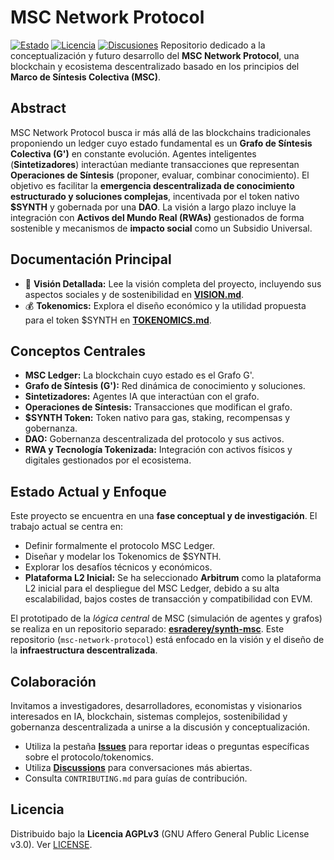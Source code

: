 # MSC Network Protocol

[![Estado](https://img.shields.io/badge/estado-Conceptual-blueviolet)](...) [![Licencia](https://img.shields.io/badge/license-AGPL--3.0-red.svg)](LICENSE) [![Discusiones](https://img.shields.io/badge/discuss-GitHub%20Discussions-green)](... ) Repositorio dedicado a la conceptualización y futuro desarrollo del **MSC Network Protocol**, una blockchain y ecosistema descentralizado basado en los principios del **Marco de Síntesis Colectiva (MSC)**.

## Abstract

MSC Network Protocol busca ir más allá de las blockchains tradicionales proponiendo un ledger cuyo estado fundamental es un **Grafo de Síntesis Colectiva (G')** en constante evolución. Agentes inteligentes (**Sintetizadores**) interactúan mediante transacciones que representan **Operaciones de Síntesis** (proponer, evaluar, combinar conocimiento). El objetivo es facilitar la **emergencia descentralizada de conocimiento estructurado y soluciones complejas**, incentivada por el token nativo **$SYNTH** y gobernada por una **DAO**. La visión a largo plazo incluye la integración con **Activos del Mundo Real (RWAs)** gestionados de forma sostenible y mecanismos de **impacto social** como un Subsidio Universal.

## Documentación Principal

* 📄 **Visión Detallada:** Lee la visión completa del proyecto, incluyendo sus aspectos sociales y de sostenibilidad en [**VISION.md**](VISION.md).
* 💰 **Tokenomics:** Explora el diseño económico y la utilidad propuesta para el token $SYNTH en [**TOKENOMICS.md**](TOKENOMICS.md).

## Conceptos Centrales

* **MSC Ledger:** La blockchain cuyo estado es el Grafo G'.
* **Grafo de Síntesis (G'):** Red dinámica de conocimiento y soluciones.
* **Sintetizadores:** Agentes IA que interactúan con el grafo.
* **Operaciones de Síntesis:** Transacciones que modifican el grafo.
* **$SYNTH Token:** Token nativo para gas, staking, recompensas y gobernanza.
* **DAO:** Gobernanza descentralizada del protocolo y sus activos.
* **RWA y Tecnología Tokenizada:** Integración con activos físicos y digitales gestionados por el ecosistema.

## Estado Actual y Enfoque

Este proyecto se encuentra en una **fase conceptual y de investigación**. El trabajo actual se centra en:

* Definir formalmente el protocolo MSC Ledger.
* Diseñar y modelar los Tokenomics de $SYNTH.
* Explorar los desafíos técnicos y económicos.
* **Plataforma L2 Inicial:** Se ha seleccionado **Arbitrum** como la plataforma L2 inicial para el despliegue del MSC Ledger, debido a su alta escalabilidad, bajos costes de transacción y compatibilidad con EVM.

El prototipado de la *lógica central* de MSC (simulación de agentes y grafos) se realiza en un repositorio separado: [**esraderey/synth-msc**](https://github.com/esraderey/synth-msc). Este repositorio (`msc-network-protocol`) está enfocado en la visión y el diseño de la **infraestructura descentralizada**.

## Colaboración

Invitamos a investigadores, desarrolladores, economistas y visionarios interesados en IA, blockchain, sistemas complejos, sostenibilidad y gobernanza descentralizada a unirse a la discusión y conceptualización.

* Utiliza la pestaña [**Issues**](...) para reportar ideas o preguntas específicas sobre el protocolo/tokenomics.
* Utiliza [**Discussions**](...) para conversaciones más abiertas.
* Consulta `CONTRIBUTING.md` para guías de contribución.

## Licencia

Distribuido bajo la **Licencia AGPLv3** (GNU Affero General Public License v3.0). Ver [LICENSE](LICENSE). 
